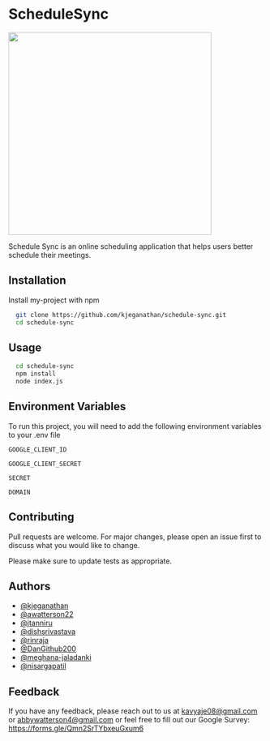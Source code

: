 # ScheduleSync

<img src="./client/assets/images/logo.jpg" width="400">

Schedule Sync is an online scheduling application that helps users better schedule their meetings.

## Installation

Install my-project with npm

```bash
  git clone https://github.com/kjeganathan/schedule-sync.git
  cd schedule-sync
```

## Usage

```bash
  cd schedule-sync
  npm install
  node index.js
```

## Environment Variables

To run this project, you will need to add the following environment variables to your .env file

`GOOGLE_CLIENT_ID`

`GOOGLE_CLIENT_SECRET`

`SECRET`

`DOMAIN`

## Contributing

Pull requests are welcome. For major changes, please open an issue first to discuss what you would like to change.

Please make sure to update tests as appropriate.

## Authors

- [@kjeganathan](https://github.com/kjeganathan)
- [@awatterson22](https://github.com/awatterson22)
- [@jtanniru](https://github.com/jtanniru)
- [@dishsrivastava](https://github.com/dishsrivastava)
- [@rinraja](https://github.com/rinraja)
- [@DanGithub200](https://github.com/DanGithub200)
- [@meghana-jaladanki](https://github.com/meghana-jaladanki)
- [@nisargapatil](https://github.com/nisargapatil)

## Feedback

If you have any feedback, please reach out to us at kavyaje08@gmail.com or abbywatterson4@gmail.com or feel free to fill out our Google Survey: https://forms.gle/Qmn2SrTYbxeuGxum6
